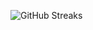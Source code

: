![GitHub Streaks](https://github-streaks-mqc9.onrender.com/streak/happilli/image?theme=midnight&cache_bust=1743605178&lang=ja)
